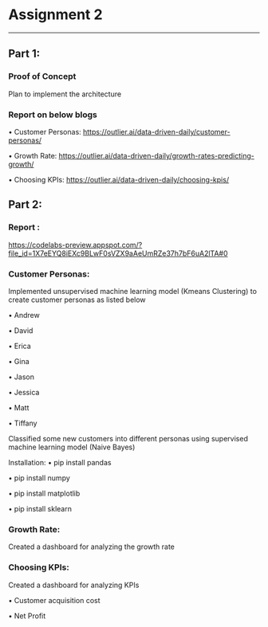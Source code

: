 # Assignment 2
*****************************************
## Part 1:
### Proof of Concept 
Plan to implement the architecture

### Report on below blogs

•	Customer Personas: https://outlier.ai/data-driven-daily/customer-personas/

•	Growth Rate: https://outlier.ai/data-driven-daily/growth-rates-predicting-growth/

•	Choosing KPIs: https://outlier.ai/data-driven-daily/choosing-kpis/

## Part 2:

### Report : 

https://codelabs-preview.appspot.com/?file_id=1X7eEYQ8iEXc9BLwF0sVZX9aAeUmRZe37h7bF6uA2lTA#0

### Customer Personas:
Implemented unsupervised machine learning model (Kmeans Clustering) to create customer personas as listed below

•	Andrew

•	David

•	Erica

•	Gina

•	Jason

•	Jessica

•	Matt

•	Tiffany


Classified some new customers into different personas using supervised machine learning model (Naive Bayes) 

Installation:
 • pip install pandas
 
 • pip install numpy
 
 • pip install matplotlib
 
 • pip install sklearn

### Growth Rate:
Created a dashboard for analyzing the growth rate

### Choosing KPIs:
Created a dashboard for analyzing KPIs

•	Customer acquisition cost

•	Net Profit





